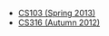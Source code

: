 * [CS103 (Spring 2013)](https://personal.cis.strath.ac.uk/anders.claesson/cs103)
* [CS316 (Autumn 2012)](https://personal.cis.strath.ac.uk/anders.claesson/cs316)
